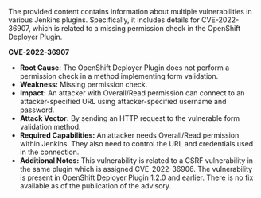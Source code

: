 The provided content contains information about multiple vulnerabilities in various Jenkins plugins. Specifically, it includes details for CVE-2022-36907, which is related to a missing permission check in the OpenShift Deployer Plugin.

**CVE-2022-36907**

*   **Root Cause:** The OpenShift Deployer Plugin does not perform a permission check in a method implementing form validation.
*   **Weakness:** Missing permission check.
*   **Impact:** An attacker with Overall/Read permission can connect to an attacker-specified URL using attacker-specified username and password.
*   **Attack Vector:** By sending an HTTP request to the vulnerable form validation method.
*   **Required Capabilities:** An attacker needs Overall/Read permission within Jenkins. They also need to control the URL and credentials used in the connection.
*   **Additional Notes:** This vulnerability is related to a CSRF vulnerability in the same plugin which is assigned CVE-2022-36906. The vulnerability is present in OpenShift Deployer Plugin 1.2.0 and earlier. There is no fix available as of the publication of the advisory.